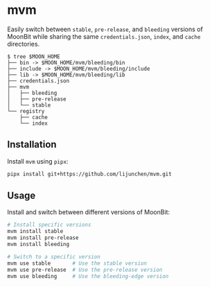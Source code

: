 # mvm

Easily switch between `stable`, `pre-release`, and `bleeding` versions of MoonBit while sharing the same `credentials.json`, `index`, and `cache` directories.

```
$ tree $MOON_HOME
├── bin -> $MOON_HOME/mvm/bleeding/bin
├── include -> $MOON_HOME/mvm/bleeding/include
├── lib -> $MOON_HOME/mvm/bleeding/lib
├── credentials.json
├── mvm
│   ├── bleeding
│   ├── pre-release
│   └── stable
└── registry
    ├── cache
    └── index
```

## Installation

Install `mvm` using `pipx`:

```bash
pipx install git+https://github.com/lijunchen/mvm.git
```

## Usage

Install and switch between different versions of MoonBit:

```bash
# Install specific versions
mvm install stable
mvm install pre-release
mvm install bleeding

# Switch to a specific version
mvm use stable       # Use the stable version
mvm use pre-release  # Use the pre-release version
mvm use bleeding     # Use the bleeding-edge version
```
